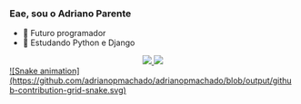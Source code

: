 ### Eae, sou o Adriano Parente

- 🔭 Futuro programador
- 🌱 Estudando Python e Django

<div align="center">
  <a href="https://github.com/adrianopmachado">
  <img height="180em" src="https://github-readme-stats.vercel.app/api?username=adrianopmachado&show_icons=true&theme=tokyonight&include_all_commits=true&count_private=true"/>
  <img height="180em" src="https://github-readme-stats.vercel.app/api/top-langs/?username=adrianopmachado&layout=compact&langs_count=7&theme=tokyonight"/>
</div>

<div>
  ![Snake animation](https://github.com/adrianopmachado/adrianopmachado/blob/output/github-contribution-grid-snake.svg)
  </div>
